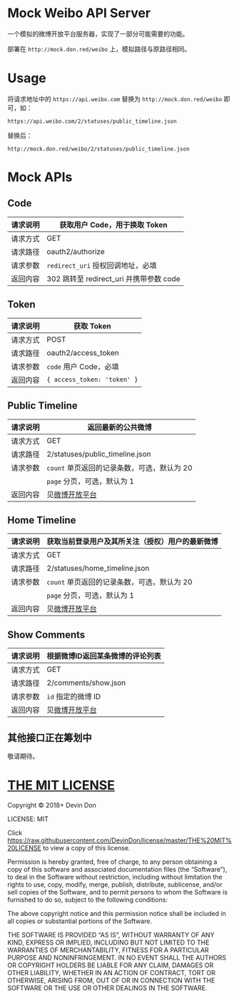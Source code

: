 # Mock Weibo API Server

一个模拟的微博开放平台服务器，实现了一部分可能需要的功能。

部署在 `http://mock.don.red/weibo` 上，模拟路径与原路径相同。

# Usage

将请求地址中的 `https://api.weibo.com` 替换为 `http://mock.don.red/weibo` 即可，如：

```http
https://api.weibo.com/2/statuses/public_timeline.json
```

替换后：

```http
http://mock.don.red/weibo/2/statuses/public_timeline.json
```

# Mock APIs

## Code

| 请求说明 | 获取用户 Code，用于换取 Token           |
| -------- | --------------------------------------- |
| 请求方式 | GET                                     |
| 请求路径 | oauth2/authorize                        |
| 请求参数 | `redirect_uri` 授权回调地址，必填       |
| 返回内容 | 302 跳转至 redirect_uri 并携带参数 code |

## Token

| 请求说明 | 获取 Token                  |
| -------- | --------------------------- |
| 请求方式 | POST                        |
| 请求路径 | oauth2/access_token         |
| 请求参数 | `code` 用户 Code，必填      |
| 返回内容 | `{ access_token: 'token' }` |

## Public Timeline

| 请求说明 | 返回最新的公共微博                                           |
| -------- | ------------------------------------------------------------ |
| 请求方式 | GET                                                          |
| 请求路径 | 2/statuses/public_timeline.json                              |
| 请求参数 | `count` 单页返回的记录条数，可选，默认为 20                  |
|          | `page` 分页，可选，默认为 1                                  |
| 返回内容 | 见[微博开放平台](https://open.weibo.com/wiki/2/statuses/public_timeline) |

## Home Timeline

| 请求说明 | 获取当前登录用户及其所关注（授权）用户的最新微博             |
| -------- | ------------------------------------------------------------ |
| 请求方式 | GET                                                          |
| 请求路径 | 2/statuses/home_timeline.json                                |
| 请求参数 | `count` 单页返回的记录条数，可选，默认为 20                  |
|          | `page` 分页，可选，默认为 1                                  |
| 返回内容 | 见[微博开放平台](https://open.weibo.com/wiki/2/statuses/home_timeline) |

## Show Comments

| 请求说明 | 根据微博ID返回某条微博的评论列表                             |
| -------- | ------------------------------------------------------------ |
| 请求方式 | GET                                                          |
| 请求路径 | 2/comments/show.json                                         |
| 请求参数 | `id` 指定的微博 ID                                           |
| 返回内容 | 见[微博开放平台](https://open.weibo.com/wiki/2/comments/show) |

## 其他接口正在筹划中

敬请期待。

# [THE MIT LICENSE](https://raw.githubusercontent.com/DevinDon/license/master/THE%20MIT%20LICENSE)

Copyright © 2018+ Devin Don

LICENSE: MIT

Click <https://raw.githubusercontent.com/DevinDon/license/master/THE%20MIT%20LICENSE> to view a copy of this license.

Permission is hereby granted, free of charge, to any person obtaining a copy of this software and associated documentation files (the “Software”), to deal in the Software without restriction, including without limitation the rights to use, copy, modify, merge, publish, distribute, sublicense, and/or sell copies of the Software, and to permit persons to whom the Software is furnished to do so, subject to the following conditions:

The above copyright notice and this permission notice shall be included in all copies or substantial portions of the Software.

THE SOFTWARE IS PROVIDED “AS IS”, WITHOUT WARRANTY OF ANY KIND, EXPRESS OR IMPLIED, INCLUDING BUT NOT LIMITED TO THE WARRANTIES OF MERCHANTABILITY, FITNESS FOR A PARTICULAR PURPOSE AND NONINFRINGEMENT. IN NO EVENT SHALL THE AUTHORS OR COPYRIGHT HOLDERS BE LIABLE FOR ANY CLAIM, DAMAGES OR OTHER LIABILITY, WHETHER IN AN ACTION OF CONTRACT, TORT OR OTHERWISE, ARISING FROM, OUT OF OR IN CONNECTION WITH THE SOFTWARE OR THE USE OR OTHER DEALINGS IN THE SOFTWARE.
